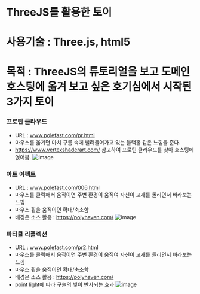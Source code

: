 # ThreeJS를 활용한 토이
# 사용기술 : Three.js, html5
# 목적 : ThreeJS의 튜토리얼을 보고 도메인 호스팅에 옮겨 보고 싶은 호기심에서 시작된 3가지 토이
### 프로틴 클라우드
  * URL : www.polefast.com/pr.html
  * 마우스를 옮기면 마치 구름 속에 빨려들어가고 있는 블랙홀 같은 느낌을 준다.
  * https://www.vertexshaderart.com/ 참고하여 프로틴 클라우드를 찾아 호스팅에 얹어봄.
  ![image](https://user-images.githubusercontent.com/89292360/208446715-a3602d24-4e91-4373-a671-e983f34b17de.png)

### 아트 이펙트
  * URL : www.polefast.com/006.html
  * 마우스를 클릭해서 움직이면 주변 환경이 움직여 자신이 고개를 돌리면서 바라보는 느낌
  * 마우스 휠을 움직이면 확대/축소함
  * 배경은 소스 활용 : https://polyhaven.com/ 
![image](https://user-images.githubusercontent.com/89292360/208447552-fc818676-f9b6-42aa-ba4e-edbe1c029913.png)

### 파티클 리플렉션
  * URL : www.polefast.com/pr2.html
  * 마우스를 클릭해서 움직이면 주변 환경이 움직여 자신이 고개를 돌리면서 바라보는 느낌
  * 마우스 휠을 움직이면 확대/축소함
  * 배경은 소스 활용 : https://polyhaven.com/ 
  * point light에 따라 구슬의 빛이 반사되는 효과
  ![image](https://user-images.githubusercontent.com/89292360/208448047-889ef9be-91a8-48a3-8147-0e77a1c5b877.png)
